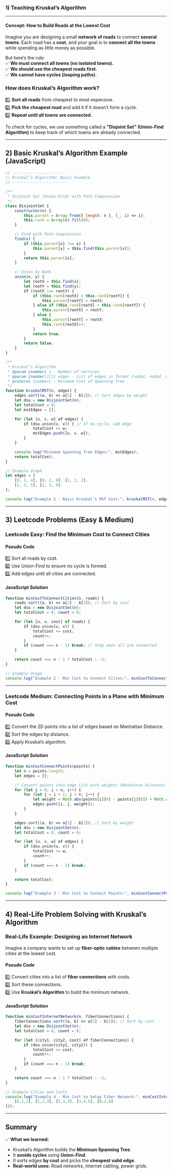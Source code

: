 ### **1) Teaching Kruskal’s Algorithm**  
---
#### **Concept: How to Build Roads at the Lowest Cost**  
Imagine you are designing a small **network of roads** to connect **several towns**. Each road has a **cost**, and your goal is to **connect all the towns** while spending as little money as possible.  

But here’s the rule:  
✅ **We must connect all towns (no isolated towns).**  
✅ **We should use the cheapest roads first.**  
✅ **We cannot have cycles (looping paths).**  

### **How does Kruskal’s Algorithm work?**  
1️⃣ **Sort all roads** from cheapest to most expensive.  
2️⃣ **Pick the cheapest road** and add it if it doesn’t form a cycle.  
3️⃣ **Repeat until all towns are connected.**  

To check for cycles, we use something called a **"Disjoint Set" (Union-Find Algorithm)** to keep track of which towns are already connected.

---

## **2) Basic Kruskal’s Algorithm Example (JavaScript)**
```javascript
// ------------------------
// Kruskal’s Algorithm: Basic Example
// ------------------------

/**
 * Disjoint Set (Union-Find) with Path Compression
 */
class DisjointSet {
    constructor(n) {
        this.parent = Array.from({ length: n }, (_, i) => i);
        this.rank = Array(n).fill(0);
    }

    // Find with Path Compression
    find(x) {
        if (this.parent[x] !== x) {
            this.parent[x] = this.find(this.parent[x]);
        }
        return this.parent[x];
    }

    // Union by Rank
    union(x, y) {
        let rootX = this.find(x);
        let rootY = this.find(y);
        if (rootX !== rootY) {
            if (this.rank[rootX] > this.rank[rootY]) {
                this.parent[rootY] = rootX;
            } else if (this.rank[rootX] < this.rank[rootY]) {
                this.parent[rootX] = rootY;
            } else {
                this.parent[rootY] = rootX;
                this.rank[rootX]++;
            }
            return true;
        }
        return false;
    }
}

/**
 * Kruskal’s Algorithm
 * @param {number} n - Number of vertices
 * @param {number[][]} edges - List of edges in format [node1, node2, weight]
 * @returns {number} - Minimum Cost of Spanning Tree
 */
function kruskalMST(n, edges) {
    edges.sort((a, b) => a[2] - b[2]); // Sort edges by weight
    let dsu = new DisjointSet(n);
    let totalCost = 0;
    let mstEdges = [];

    for (let [u, v, w] of edges) {
        if (dsu.union(u, v)) { // If no cycle, add edge
            totalCost += w;
            mstEdges.push([u, v, w]);
        }
    }

    console.log("Minimum Spanning Tree Edges:", mstEdges);
    return totalCost;
}

// Example Graph
let edges = [
    [0, 1, 4], [0, 2, 6], [1, 2, 2],
    [1, 3, 5], [2, 3, 8]
];

console.log("Example 1 - Basic Kruskal’s MST Cost:", kruskalMST(4, edges));
```

---

## **3) Leetcode Problems (Easy & Medium)**  

### **Leetcode Easy: Find the Minimum Cost to Connect Cities**  
#### **Pseudo Code**
1️⃣ Sort all roads by cost.  
2️⃣ Use Union-Find to ensure no cycle is formed.  
3️⃣ Add edges until all cities are connected.  

#### **JavaScript Solution**
```javascript
function minCostToConnectCities(n, roads) {
    roads.sort((a, b) => a[2] - b[2]); // Sort by cost
    let dsu = new DisjointSet(n);
    let totalCost = 0, count = 0;

    for (let [u, v, cost] of roads) {
        if (dsu.union(u, v)) {
            totalCost += cost;
            count++;
        }
        if (count === n - 1) break; // Stop when all are connected
    }

    return count === n - 1 ? totalCost : -1;
}

// Example Usage
console.log("Example 2 - Min Cost to Connect Cities:", minCostToConnectCities(4, [[0,1,3],[1,2,1],[2,3,4],[0,2,5]]));
```

---

### **Leetcode Medium: Connecting Points in a Plane with Minimum Cost**  
#### **Pseudo Code**
1️⃣ Convert the 2D points into a list of edges based on Manhattan Distance.  
2️⃣ Sort the edges by distance.  
3️⃣ Apply Kruskal’s algorithm.  

#### **JavaScript Solution**
```javascript
function minCostConnectPoints(points) {
    let n = points.length;
    let edges = [];

    // Convert points into edge list with weights (Manhattan Distance)
    for (let i = 0; i < n; i++) {
        for (let j = i + 1; j < n; j++) {
            let weight = Math.abs(points[i][0] - points[j][0]) + Math.abs(points[i][1] - points[j][1]);
            edges.push([i, j, weight]);
        }
    }

    edges.sort((a, b) => a[2] - b[2]); // Sort by weight
    let dsu = new DisjointSet(n);
    let totalCost = 0, count = 0;

    for (let [u, v, w] of edges) {
        if (dsu.union(u, v)) {
            totalCost += w;
            count++;
        }
        if (count === n - 1) break;
    }

    return totalCost;
}

console.log("Example 3 - Min Cost to Connect Points:", minCostConnectPoints([[0,0],[2,2],[3,10],[5,2],[7,0]]));
```

---

## **4) Real-Life Problem Solving with Kruskal’s Algorithm**
### **Real-Life Example: Designing an Internet Network**
Imagine a company wants to set up **fiber-optic cables** between multiple cities at the lowest cost.

#### **Pseudo Code**
1️⃣ Convert cities into a list of **fiber connections** with costs.  
2️⃣ Sort these connections.  
3️⃣ Use **Kruskal’s Algorithm** to build the minimum network.  

#### **JavaScript Solution**
```javascript
function minCostInternetNetwork(n, fiberConnections) {
    fiberConnections.sort((a, b) => a[2] - b[2]); // Sort by cost
    let dsu = new DisjointSet(n);
    let totalCost = 0, count = 0;

    for (let [city1, city2, cost] of fiberConnections) {
        if (dsu.union(city1, city2)) {
            totalCost += cost;
            count++;
        }
        if (count === n - 1) break;
    }

    return count === n - 1 ? totalCost : -1;
}

// Example Cities and Costs
console.log("Example 4 - Min Cost to Setup Fiber Network:", minCostInternetNetwork(5, [
    [0,1,2], [1,2,3], [2,3,4], [3,4,5], [0,2,6]
]));
```

---

## **Summary**
✅ **What we learned:**  
- Kruskal’s Algorithm builds the **Minimum Spanning Tree**.  
- It **avoids cycles** using **Union-Find**.  
- It sorts edges **by cost** and picks the **cheapest valid edge**.  
- **Real-world uses:** Road networks, internet cabling, power grids.
